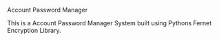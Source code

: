 Account Password Manager

This is a Account Password Manager System built using Pythons Fernet Encryption Library. 
